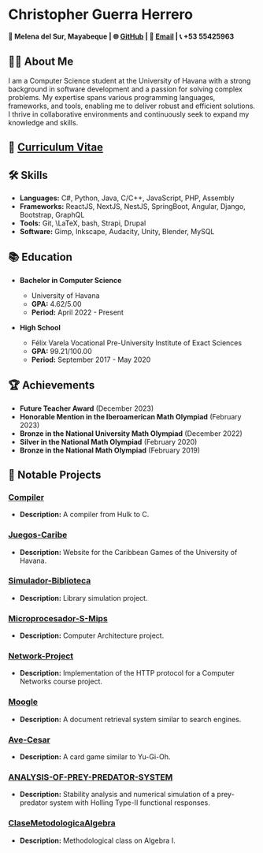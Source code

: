 # Christopher Guerra Herrero

**📍 Melena del Sur, Mayabeque | 🌐 [GitHub](https://github.com/chriss8g) | 📧 [Email](mailto:chriss.8.g@gmail.com) | 📞 +53 55425963**

## 👨‍💻 About Me

I am a Computer Science student at the University of Havana with a strong background in software development and a passion for solving complex problems. My expertise spans various programming languages, frameworks, and tools, enabling me to deliver robust and efficient solutions. I thrive in collaborative environments and continuously seek to expand my knowledge and skills.

## 📄 [Curriculum Vitae](https://github.com/chriss8g/Curriculum/blob/main/english.pdf)

## 🛠 Skills

- **Languages:** C#, Python, Java, C/C++, JavaScript, PHP, Assembly
- **Frameworks:** ReactJS, NextJS, NestJS, SpringBoot, Angular, Django, Bootstrap, GraphQL
- **Tools:** Git, \LaTeX, bash, Strapi, Drupal
- **Software:** Gimp, Inkscape, Audacity, Unity, Blender, MySQL

## 📚 Education

- **Bachelor in Computer Science**
  - University of Havana
  - **GPA:** 4.62/5.00
  - **Period:** April 2022 - Present

- **High School**
  - Félix Varela Vocational Pre-University Institute of Exact Sciences
  - **GPA:** 99.21/100.00
  - **Period:** September 2017 - May 2020

## 🏆 Achievements

- **Future Teacher Award** (December 2023)
- **Honorable Mention in the Iberoamerican Math Olympiad** (February 2023)
- **Bronze in the National University Math Olympiad** (December 2022)
- **Silver in the National Math Olympiad** (February 2020)
- **Bronze in the National Math Olympiad** (February 2019)

## 📂 Notable Projects

### [Compiler](https://github.com/chriss8g/Compiler)
- **Description:** A compiler from Hulk to C.

### [Juegos-Caribe](https://github.com/chriss8g/Juegos-Caribe)
- **Description:** Website for the Caribbean Games of the University of Havana.

### [Simulador-Biblioteca](https://github.com/chriss8g/Simulador-Biblioteca)
- **Description:** Library simulation project.

### [Microprocesador-S-Mips](https://github.com/chriss8g/Microprocesador-S-Mips)
- **Description:** Computer Architecture project.

### [Network-Project](https://github.com/chriss8g/computer-networks-2024)
- **Description:** Implementation of the HTTP protocol for a Computer Networks course project.

### [Moogle](https://github.com/chriss8g/Moogle)
- **Description:** A document retrieval system similar to search engines.

### [Ave-Cesar](https://github.com/chriss8g/Ave-Cesar)
- **Description:** A card game similar to Yu-Gi-Oh.

### [ANALYSIS-OF-PREY-PREDATOR-SYSTEM](https://github.com/chriss8g/ANALYSIS-OF-PREY-PREDATOR-SYSTEM)
- **Description:** Stability analysis and numerical simulation of a prey-predator system with Holling Type-II functional responses.

### [ClaseMetodologicaAlgebra](https://github.com/chriss8g/ClaseMetodologicaAlgebra)
- **Description:** Methodological class on Algebra I.


